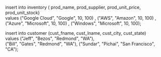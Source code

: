 

insert into inventory ( prod_name, prod_supplier, prod_unit_price, prod_unit_stock)  
values ("Google Cloud", "Google", 10, 100) ,
("AWS", "Amazon", 10, 100) ,
("Azure", "Microsoft", 10, 100) ,
("Windows", "Microsoft", 10, 100);

insert into customer (cust_fname, cust_lname, cust_city, cust_state)  
values ("Jeff", "Bezos", "Redmond", "WA"),  
("Bill", "Gates", "Redmond", "WA"),
("Sundar", "Pichai", "San Francisco", "CA");
